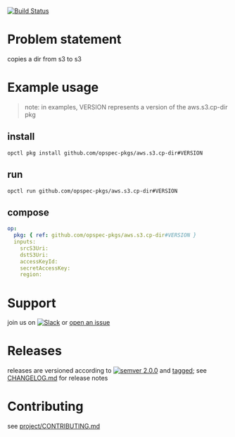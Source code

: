 [![Build Status](https://travis-ci.org/opspec-pkgs/aws.s3.cp-dir.svg?branch=master)](https://travis-ci.org/opspec-pkgs/aws.s3.cp-dir)

# Problem statement

copies a dir from s3 to s3

# Example usage

> note: in examples, VERSION represents a version of the aws.s3.cp-dir
> pkg

## install

```shell
opctl pkg install github.com/opspec-pkgs/aws.s3.cp-dir#VERSION
```

## run

```
opctl run github.com/opspec-pkgs/aws.s3.cp-dir#VERSION
```

## compose

```yaml
op:
  pkg: { ref: github.com/opspec-pkgs/aws.s3.cp-dir#VERSION }
  inputs: 
    srcS3Uri:
    dstS3Uri:
    accessKeyId:
    secretAccessKey:
    region:
```

# Support

join us on
[![Slack](https://opspec-slackin.herokuapp.com/badge.svg)](https://opspec-slackin.herokuapp.com/)
or [open an issue](https://github.com/opspec-pkgs/aws.s3.cp-dir/issues)

# Releases

releases are versioned according to
[![semver 2.0.0](https://img.shields.io/badge/semver-2.0.0-brightgreen.svg)](http://semver.org/spec/v2.0.0.html)
and [tagged](https://git-scm.com/book/en/v2/Git-Basics-Tagging); see
[CHANGELOG.md](CHANGELOG.md) for release notes

# Contributing

see
[project/CONTRIBUTING.md](https://github.com/opspec-pkgs/project/blob/master/CONTRIBUTING.md)
